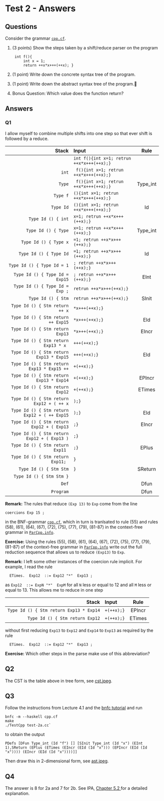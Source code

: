 # Test 2 - Answers

## Questions

Consider the grammar [`cpp.cf`](https://github.com/alexhkurz/compiler-construction-2020/blob/master/Sources/Cpp/cpp.cf).

1. (3 points) Show the steps taken by a shift/reduce parser on the program

        int f(){
            int x = 1; 
            return ++x*x+++(++x); }

2. (1 point) Write down the concrete syntax tree of the program.

3. (1 point) Write down the abstract syntax tree of the program.

4. Bonus Question: Which value does the function return?

## Answers

### Q1

I allow myself to combine multiple shifts into one step so that ever shift is followed by a reduce.

|Stack| Input| Rule |
|---:|:---| :--: |
| | `int f(){int x=1; retrun ++x*x+++(++x);}` |
|`int` | ` f(){int x=1; retrun ++x*x+++(++x);}` | 
|`Type` | ` f(){int x=1; retrun ++x*x+++(++x);}` | Type_int
|`Type f` | `(){int x=1; retrun ++x*x+++(++x);}` | 
|`Type Id` | `(){int x=1; retrun ++x*x+++(++x);}` | Id
|`Type Id () { int` | `x=1; retrun ++x*x+++(++x);}` | 
|`Type Id () { Type` | `x=1; retrun ++x*x+++(++x);}` | Type_int
|`Type Id () { Type x` | `=1; retrun ++x*x+++(++x);}` | 
|`Type Id () { Type Id` | `=1; retrun ++x*x+++(++x);}` | Id
|`Type Id () { Type Id = 1` | `; retrun ++x*x+++(++x);}` |
|`Type Id () { Type Id = Exp15` | `; retrun ++x*x+++(++x);}` | EInt
|`Type Id () { Type Id = Exp ;` | `retrun ++x*x+++(++x);}` | 
|`Type Id () { Stm` | `retrun ++x*x+++(++x);}` | SInit
|`Type Id () { Stm return ++ x` | `*x+++(++x);}` | 
|`Type Id () { Stm return ++ Exp15` | `*x+++(++x);}` | EId
|`Type Id () { Stm return Exp13` | `*x+++(++x);}` | EIncr
|`Type Id () { Stm return Exp13 * x ` | `+++(++x);}` | 
|`Type Id () { Stm return Exp13 * Exp15` | `+++(++x);}` | EId
|`Type Id () { Stm return Exp13 * Exp15 ++` | `+(++x);}` | 
|`Type Id () { Stm return Exp13 * Exp14` | `+(++x);}` | EPIncr
|`Type Id () { Stm return Exp12` | `+(++x);}` | ETimes
|`Type Id () { Stm return Exp12 + ( ++ x` | `);}` | 
|`Type Id () { Stm return Exp12 + ( ++ Exp15` | `);}` | EId
|`Type Id () { Stm return Exp12 + ( Exp13` | `;}` | EIncr
|`Type Id () { Stm return Exp12 + ( Exp13 )` | `;}` | 
|`Type Id () { Stm return Exp11 ` | `;}` | EPlus
|`Type Id () { Stm return Exp11; ` | `}` | 
|`Type Id () { Stm Stm` | `}` | SReturn
|`Type Id () { Stm Stm }` | | 
|`Def` | | Dfun
|`Program` | | Dfun

**Remark:** The rules that reduce `(Exp 13)` to `Exp` come from the line

    coercions Exp 15 ;

in the BNF-grammar [`cpp.cf`](https://github.com/alexhkurz/compiler-construction-2020/blob/master/Sources/Cpp/cpp.cf), which in turn is tranlsated to rule (55) and rules (58), (61), (64), (67), (72), (75), (77), (79), (81-87) in the context-free grammar in [`ParCpp.info`](https://github.com/alexhkurz/compiler-construction-2020/blob/master/Sources/Cpp/ParCpp.info).

**Exercise:** Using the rules (55), (58), (61), (64), (67), (72), (75), (77), (79), (81-87) of the context-free grammar in [`ParCpp.info`](https://github.com/alexhkurz/compiler-construction-2020/blob/master/Sources/Cpp/ParCpp.info) write out the full reduction sequence that allows us to reduce `(Exp13)` to `Exp`.

**Remark:** I left some other instances of the coercion rule implicit. For example, I read the rule

      ETimes.  Exp12  ::= Exp12 "*"  Exp13 ;

as `Exp12  ::= ExpN "*"  ExpM` for all `N` less or equal to 12 and all `M` less or equal to 13. This allows me to reduce in one step

|Stack| Input| Rule |
|---:|:---|:--:|
|`Type Id () { Stm return Exp13 * Exp14` | `+(++x);}` |EPIncr
|`Type Id () { Stm return Exp12` | `+(++x);}` | ETimes

without first reducing `Exp13` to `Exp12` and `Exp14` to `Exp13` as required by the rule

      ETimes.  Exp12  ::= Exp12 "*"  Exp13 ;


**Exercise:** Which other steps in the parse make use of this abbreviation?

## Q2

The CST is the table above in tree form, see [cst.jpeg](cst.jpeg).

## Q3

Follow the instructions from Lecture 4.1 and the [bnfc tutorial](../../bnfc-tutorial-short.md) and run

    bnfc -m --haskell cpp.cf
    make
    ./TestCpp test-2a.cc`

to obtain the output

    PDefs [DFun Type_int (Id "f") [] [SInit Type_int (Id "x") (EInt 1),SReturn (EPlus (ETimes (EIncr (EId (Id "x"))) (EPIncr (EId (Id "x")))) (EIncr (EId (Id "x"))))]]

Then draw this in 2-dimensional form, see [ast.jpeg](ast.jpeg).

## Q4

The answer is 8 for 2a and 7 for 2b. See IPA, [Chapter 5.2 ](http://www.cse.chalmers.se/edu/year/2012/course/DAT150/lectures/plt-book.pdf) for a detailed explanation.

